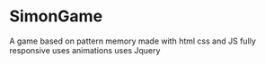 # SimonGame
A game based on pattern memory 
made with html css and JS
fully responsive
uses animations 
uses Jquery

